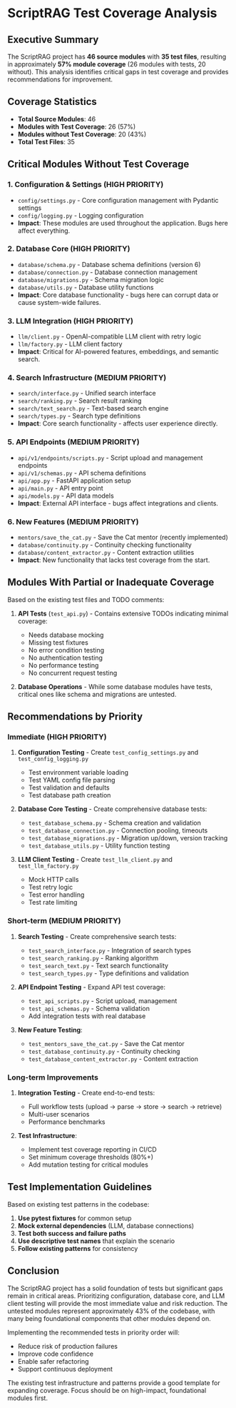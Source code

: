 # ScriptRAG Test Coverage Analysis

## Executive Summary

The ScriptRAG project has **46 source modules** with **35 test files**, resulting in approximately **57% module coverage** (26 modules with tests, 20 without). This analysis identifies critical gaps in test coverage and provides recommendations for improvement.

## Coverage Statistics

- **Total Source Modules**: 46
- **Modules with Test Coverage**: 26 (57%)
- **Modules without Test Coverage**: 20 (43%)
- **Total Test Files**: 35

## Critical Modules Without Test Coverage

### 1. **Configuration & Settings** (HIGH PRIORITY)

- `config/settings.py` - Core configuration management with Pydantic settings
- `config/logging.py` - Logging configuration
- **Impact**: These modules are used throughout the application. Bugs here affect everything.

### 2. **Database Core** (HIGH PRIORITY)

- `database/schema.py` - Database schema definitions (version 6)
- `database/connection.py` - Database connection management
- `database/migrations.py` - Schema migration logic
- `database/utils.py` - Database utility functions
- **Impact**: Core database functionality - bugs here can corrupt data or cause system-wide failures.

### 3. **LLM Integration** (HIGH PRIORITY)

- `llm/client.py` - OpenAI-compatible LLM client with retry logic
- `llm/factory.py` - LLM client factory
- **Impact**: Critical for AI-powered features, embeddings, and semantic search.

### 4. **Search Infrastructure** (MEDIUM PRIORITY)

- `search/interface.py` - Unified search interface
- `search/ranking.py` - Search result ranking
- `search/text_search.py` - Text-based search engine
- `search/types.py` - Search type definitions
- **Impact**: Core search functionality - affects user experience directly.

### 5. **API Endpoints** (MEDIUM PRIORITY)

- `api/v1/endpoints/scripts.py` - Script upload and management endpoints
- `api/v1/schemas.py` - API schema definitions
- `api/app.py` - FastAPI application setup
- `api/main.py` - API entry point
- `api/models.py` - API data models
- **Impact**: External API interface - bugs affect integrations and clients.

### 6. **New Features** (MEDIUM PRIORITY)

- `mentors/save_the_cat.py` - Save the Cat mentor (recently implemented)
- `database/continuity.py` - Continuity checking functionality
- `database/content_extractor.py` - Content extraction utilities
- **Impact**: New functionality that lacks test coverage from the start.

## Modules With Partial or Inadequate Coverage

Based on the existing test files and TODO comments:

1. **API Tests** (`test_api.py`) - Contains extensive TODOs indicating minimal coverage:
   - Needs database mocking
   - Missing test fixtures
   - No error condition testing
   - No authentication testing
   - No performance testing
   - No concurrent request testing

2. **Database Operations** - While some database modules have tests, critical ones like schema and migrations are untested.

## Recommendations by Priority

### Immediate (HIGH PRIORITY)

1. **Configuration Testing** - Create `test_config_settings.py` and `test_config_logging.py`
   - Test environment variable loading
   - Test YAML config file parsing
   - Test validation and defaults
   - Test database path creation

2. **Database Core Testing** - Create comprehensive database tests:
   - `test_database_schema.py` - Schema creation and validation
   - `test_database_connection.py` - Connection pooling, timeouts
   - `test_database_migrations.py` - Migration up/down, version tracking
   - `test_database_utils.py` - Utility function testing

3. **LLM Client Testing** - Create `test_llm_client.py` and `test_llm_factory.py`
   - Mock HTTP calls
   - Test retry logic
   - Test error handling
   - Test rate limiting

### Short-term (MEDIUM PRIORITY)

1. **Search Testing** - Create comprehensive search tests:
   - `test_search_interface.py` - Integration of search types
   - `test_search_ranking.py` - Ranking algorithm
   - `test_search_text.py` - Text search functionality
   - `test_search_types.py` - Type definitions and validation

2. **API Endpoint Testing** - Expand API test coverage:
   - `test_api_scripts.py` - Script upload, management
   - `test_api_schemas.py` - Schema validation
   - Add integration tests with real database

3. **New Feature Testing**:
   - `test_mentors_save_the_cat.py` - Save the Cat mentor
   - `test_database_continuity.py` - Continuity checking
   - `test_database_content_extractor.py` - Content extraction

### Long-term Improvements

1. **Integration Testing** - Create end-to-end tests:
   - Full workflow tests (upload → parse → store → search → retrieve)
   - Multi-user scenarios
   - Performance benchmarks

2. **Test Infrastructure**:
   - Implement test coverage reporting in CI/CD
   - Set minimum coverage thresholds (80%+)
   - Add mutation testing for critical modules

## Test Implementation Guidelines

Based on existing test patterns in the codebase:

1. **Use pytest fixtures** for common setup
2. **Mock external dependencies** (LLM, database connections)
3. **Test both success and failure paths**
4. **Use descriptive test names** that explain the scenario
5. **Follow existing patterns** for consistency

## Conclusion

The ScriptRAG project has a solid foundation of tests but significant gaps remain in critical areas. Prioritizing configuration, database core, and LLM client testing will provide the most immediate value and risk reduction. The untested modules represent approximately 43% of the codebase, with many being foundational components that other modules depend on.

Implementing the recommended tests in priority order will:

- Reduce risk of production failures
- Improve code confidence
- Enable safer refactoring
- Support continuous deployment

The existing test infrastructure and patterns provide a good template for expanding coverage. Focus should be on high-impact, foundational modules first.
